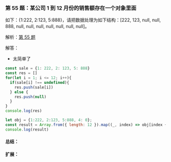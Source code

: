 ### 第 55 题：某公司 1 到 12 月份的销售额存在一个对象里面

如下：{1:222, 2:123, 5:888}，请把数据处理为如下结构：[222, 123, null, null, 888, null, null, null, null, null, null, null]。

解析：[第 55 题](https://github.com/Advanced-Frontend/Daily-Interview-Question/issues/96)

解答：

- 太简单了

```javascript
const sale = {1: 222, 2: 123, 5: 888}
const res = []
for(let i = 1; i <= 12; i++){
  if(sale[i] !== undefined){
    res.push(sale[i])
  } else {
    res.push(null)
  }
}
console.log(res)

let obj = {1:222, 2:123, 5:888, 4: 0};
const result = Array.from({ length: 12 }).map((_, index) => obj[index + 1] || null);
console.log(result)

```

#### 总结：



#### 扩展：



